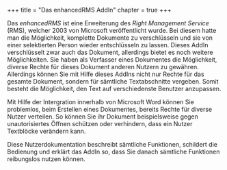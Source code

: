 +++
title = "Das enhancedRMS AddIn"
chapter = true
+++

Das *enhancedRMS* ist eine Erweiterung des *Right Management Service* (RMS), welcher 2003 von Microsoft veröffentlicht wurde. Bei diesem hatte man die Möglichkeit, komplette Dokumente zu verschlüsseln und sie von einer selektierten Person wieder entschlüsseln zu lassen.
Dieses AddIn verschlüsselt zwar auch das Dokument, allerdings bietet es noch weitere Möglichkeiten. Sie haben als Verfasser eines Dokumentes die Möglichkeit, diverse Rechte für dieses Dokument anderen Nutzern zu gewähren. Allerdings können Sie mit Hilfe dieses AddIns nicht nur Rechte für das gesamte Dokument, sondern für sämtliche Textabschnitte vergeben. Somit besteht die Möglichkeit, den Text auf verschiedenste Benutzer anzupassen.

Mit Hilfe der Intergration innerhalb von Microsoft Word können Sie problemlos, beim Erstellen eines Dokumentes, bereits Rechte für diverse Nutzer verteilen. So können Sie ihr Dokument beispielsweise gegen unautorisiertes Öffnen schützen oder verhindern, dass ein Nutzer Textblöcke verändern kann.

Diese Nutzerdokumentation beschreibt sämtliche Funktionen, schildert die Bedienung und erklärt das AddIn so, dass Sie danach sämtliche Funktionen reibungslos nutzen können.

